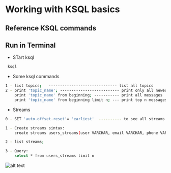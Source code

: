 
# Working with KSQL basics

## Reference KSQL commands 
###  

## Run in Terminal

* STart ksql
```bash
 ksql
```

* Some ksql commands
```bash
1 - list topics;   ------------------------------ list all topics
2 - print 'topic_name'; -------------------------- print only all newest messages
    print 'topic_name' from beginning; ----------- print all messages
    print 'topic_name' from beginning limit n; --- print top n messages
```

* Streams
```bash
0 - SET 'auto.offset.reset'= 'earliest'  ---------- to see all streams.If we close prompt,next time we should typping again

1 - Create streams sintax:
    create streams users_streams(user VARCHAR, email VARCHAR, phone VARCHAR) WITH (KAFKA_TOPIC='TpTeste', VALUE_FORMAT='DELIMITED');

2 - list streams;

3 - Query:
    select * from users_streams limit n
```
![alt text](https://achong.blob.core.windows.net/gitimages/streams.PNG) 

